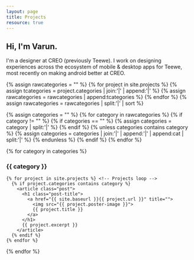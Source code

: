 ```yaml
---
layout: page
title: Projects
resource: true
---
```


<article class="message introduction">
  <h1 class="post-title">Hi, I'm Varun.</h1>
  I'm a designer at CREO (previously Teewe). I work on designing experiences across the ecosystem of mobile & desktop apps for Teewe, most recently on making android better at CREO.
</article>

<!-- Collating all categories of projects into one "categories" object -->
{% assign rawcategories = "" %}
{% for project in site.projects %}
    {% assign tcategories = project.categories | join:'|' | append:'|' %}
    {% assign rawcategories = rawcategories | append:tcategories %}
{% endfor %}
{% assign rawcategories = rawcategories | split:'|' | sort %}

<!-- Removing duplicate and empty categories from "categories" object -->
{% assign categories = "" %}
{% for category in rawcategories %}
    {% if category != "" %}
        {% if categories == "" %}
            {% assign categories = category | split:'|' %}
        {% endif %}
        {% unless categories contains category %}
            {% assign categories = categories | join:'|' | append:'|' | append:cat | split:'|' %}
        {% endunless %}
    {% endif %}
{% endfor %}

<div class="posts">
  {% for category in categories %} <!-- Categories loop -->
    <h3>{{ category }}</h3>

    {% for project in site.projects %} <!-- Projects loop -->
      {% if project.categories contains category %}
        <article class="post">
          <h1 class="post-title">
            <a href="{{ site.baseurl }}{{ project.url }}" title="">
              <img src="{{ project.poster-image }}">
              {{ project.title }}
            </a>
          </h1>
          {{ project.excerpt }}
        </article>
      {% endif %}
    {% endfor %}

  {% endfor %}
</div>

